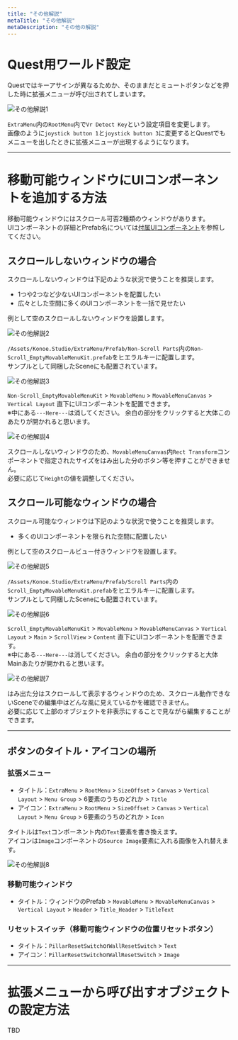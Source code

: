 ```yaml
---
title: "その他解説"
metaTitle: "その他解説"
metaDescription: "その他の解説"
---
```


# Quest用ワールド設定

Questではキーアサインが異なるためか、そのままだとミュートボタンなどを押した時に拡張メニューが呼び出されてしまいます。

![その他解説1](/udon-extra-menu-kit/image/setup/2-1.png)

`ExtraMenu`内の`RootMenu`内で`Vr Detect Key`という設定項目を変更します。  
画像のように`joystick button 1`と`joystick button 3`に変更するとQuestでもメニューを出したときに拡張メニューが出現するようになります。

---

# 移動可能ウィンドウにUIコンポーネントを追加する方法

移動可能ウィンドウにはスクロール可否2種類のウィンドウがあります。  
UIコンポーネントの詳細とPrefab名については[付属UIコンポーネント](/introduction/3-UIComponent)を参照してください。

## スクロールしないウィンドウの場合

スクロールしないウィンドウは下記のような状況で使うことを推奨します。
 - 1つや2つなど少ないUIコンポーネントを配置したい
 - 広々とした空間に多くのUIコンポーネントを一括で見せたい

例として空のスクロールしないウィンドウを設置します。  

![その他解説2](/udon-extra-menu-kit/image/setup/2-2.png)

`/Assets/Konoe.Studio/ExtraMenu/Prefab/Non-Scroll Parts`内の`Non-Scroll_EmptyMovableMenuKit.prefab`をヒエラルキーに配置します。  
サンプルとして同梱したSceneにも配置されています。

![その他解説3](/udon-extra-menu-kit/image/setup/2-3.png)

`Non-Scroll_EmptyMovableMenuKit` > `MovableMenu` > `MovableMenuCanvas` > `Vertical Layout` 直下にUIコンポーネントを配置できます。  
※中にある`---Here---`は消してください。
余白の部分をクリックすると大体このあたりが開かれると思います。

![その他解説4](/udon-extra-menu-kit/image/setup/2-4.png)

スクロールしないウィンドウのため、`MovableMenuCanvas`内`Rect Transform`コンポーネントで指定されたサイズをはみ出した分のボタン等を押すことができません。  
必要に応じて`Height`の値を調整してください。

## スクロール可能なウィンドウの場合

スクロール可能なウィンドウは下記のような状況で使うことを推奨します。
 - 多くのUIコンポーネントを限られた空間に配置したい

例として空のスクロールビュー付きウィンドウを設置します。  

![その他解説5](/udon-extra-menu-kit/image/setup/2-5.png)

`/Assets/Konoe.Studio/ExtraMenu/Prefab/Scroll Parts`内の`Scroll_EmptyMovableMenuKit.prefab`をヒエラルキーに配置します。  
サンプルとして同梱したSceneにも配置されています。

![その他解説6](/udon-extra-menu-kit/image/setup/2-6.png)

`Scroll_EmptyMovableMenuKit` > `MovableMenu` > `MovableMenuCanvas` > `Vertical Layout` > `Main` > `ScrollView` > `Content` 直下にUIコンポーネントを配置できます。  
※中にある`---Here---`は消してください。
余白の部分をクリックすると大体Mainあたりが開かれると思います。

![その他解説7](/udon-extra-menu-kit/image/setup/2-7.png)

はみ出た分はスクロールして表示するウィンドウのため、スクロール動作できないSceneでの編集中はどんな風に見えているかを確認できません。  
必要に応じて上部のオブジェクトを非表示にすることで見ながら編集することができます。

---

## ボタンのタイトル・アイコンの場所

### 拡張メニュー
- タイトル：`ExtraMenu` > `RootMenu` > `SizeOffset` > `Canvas` > `Vertical Layout` > `Menu Group` > 6要素のうちのどれか > `Title`
- アイコン：`ExtraMenu` > `RootMenu` > `SizeOffset` > `Canvas` > `Vertical Layout` > `Menu Group` > 6要素のうちのどれか > `Icon`

タイトルは`Text`コンポーネント内の`Text`要素を書き換えます。  
アイコンは`Image`コンポーネントの`Source Image`要素に入れる画像を入れ替えます。

![その他解説8](/udon-extra-menu-kit/image/setup/2-8.png)

### 移動可能ウィンドウ
- タイトル：ウィンドウのPrefab > `MovableMenu` > `MovableMenuCanvas` > `Vertical Layout` > `Header` > `Title_Header` > `TitleText`

### リセットスイッチ（移動可能ウィンドウの位置リセットボタン）

- タイトル：`PillarResetSwitch`or`WallResetSwitch` > `Text`
- アイコン：`PillarResetSwitch`or`WallResetSwitch` > `Image`

---

# 拡張メニューから呼び出すオブジェクトの設定方法

TBD